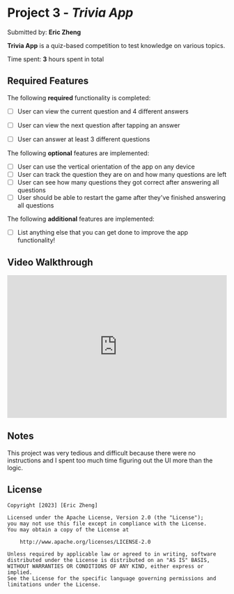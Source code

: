 # Project 3 - *Trivia App*

Submitted by: **Eric Zheng**

**Trivia App** is a quiz-based competition to test knowledge on various topics.

Time spent: **3** hours spent in total

## Required Features

The following **required** functionality is completed:

- [ ] User can view the current question and 4 different answers
- [ ] User can view the next question after tapping an answer
- [ ] User can answer at least 3 different questions


The following **optional** features are implemented:

- [ ] User can use the vertical orientation of the app on any device
- [ ] User can track the question they are on and how many questions are left
- [ ] User can see how many questions they got correct after answering all questions
- [ ] User should be able to restart the game after they've finished answering all questions

The following **additional** features are implemented:

- [ ] List anything else that you can get done to improve the app functionality!

## Video Walkthrough

<div style="position: relative; padding-bottom: 65.03401360544217%; height: 0;">
  <iframe src="https://www.loom.com/embed/56d96d717a7742aba80a4efe40b33774?sid=289decf8-5231-4af0-8b40-ef22c1c3da58" frameborder="0" webkitallowfullscreen mozallowfullscreen allowfullscreen style="position: absolute; top: 0; left: 0; width: 100%; height: 100%;">
  </iframe>
</div>


## Notes

This project was very tedious and difficult because there were no instructions and I spent too much time figuring out the UI more than the logic.

## License

    Copyright [2023] [Eric Zheng]

    Licensed under the Apache License, Version 2.0 (the "License");
    you may not use this file except in compliance with the License.
    You may obtain a copy of the License at

        http://www.apache.org/licenses/LICENSE-2.0

    Unless required by applicable law or agreed to in writing, software
    distributed under the License is distributed on an "AS IS" BASIS,
    WITHOUT WARRANTIES OR CONDITIONS OF ANY KIND, either express or implied.
    See the License for the specific language governing permissions and
    limitations under the License.


